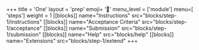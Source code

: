 +++
title = 'One'
layout = 'prep'
emoji= '🤖'
menu_level = ['module']
menu=[ 'steps']
weight = 1
[[blocks]]
name="Instructions"
src="blocks/step-1/instructions"
[[blocks]]
name="Acceptance Criteria"
src="blocks/step-1/acceptance"
[[blocks]]
name="Submission"
src="blocks/step-1/submission"
[[blocks]]
name="Help"
src="blocks/help"
[[blocks]]
name="Extensions"
src="blocks/step-1/extend"
+++
